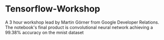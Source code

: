 # Tensorflow-Workshop
A 3 hour workshop lead by Martin Görner from Google Developer Relations. The notebook's final product is convolutional neural network achieving a 99.38% accuracy on the mnist dataset 
